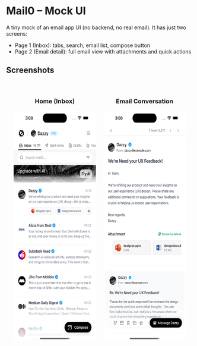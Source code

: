 # Mail0 – Mock UI

A tiny mock of an email app UI (no backend, no real email). It has just two screens:

- Page 1 (Inbox): tabs, search, email list, compose button
- Page 2 (Email detail): full email view with attachments and quick actions

## Screenshots

<div align="center" style="display: grid; grid-template-columns: 1fr 1fr; gap: 20px; padding: 20px;">
  <div>
    <h3>Home (Inbox)</h3>
    <img src="assets/images/page-1.png" alt="Page 1 (Inbox)" height="620" />
  </div>
  <div>
    <h3>Email Conversation</h3>
    <img src="assets/images/page-2.png" alt="Page 2 (Email detail)" height="620" />
  </div>
</div>
